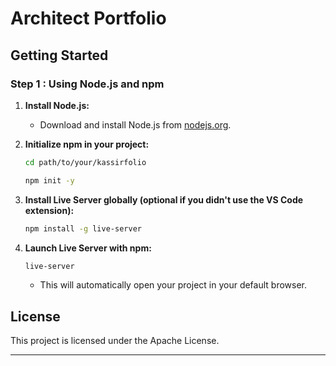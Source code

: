 
# Architect Portfolio

## Getting Started


### Step 1 : Using Node.js and npm 

1. **Install Node.js:**
   - Download and install Node.js from [nodejs.org](https://nodejs.org/).

2. **Initialize npm in your project:**
   ```bash
   cd path/to/your/kassirfolio
   
   npm init -y
   ```

3. **Install Live Server globally (optional if you didn't use the VS Code extension):**
   ```bash
   npm install -g live-server
   ```

4. **Launch Live Server with npm:**
   ```bash
   live-server
   ```

   - This will automatically open your project in your default browser.

## License

This project is licensed under the Apache License.

---

